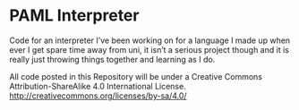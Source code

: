 # PAML Interpreter
Code for an interpreter I’ve been working on for a language I made up
when ever I get spare time away from uni, it isn’t a serious project
though and it is really just throwing things together and learning as I
do.

All code posted in this Repository will be under a Creative Commons Attribution-ShareAlike 4.0 International License.
http://creativecommons.org/licenses/by-sa/4.0/
